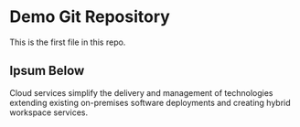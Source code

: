 # Demo Git Repository

This is the first file in this repo.

## Ipsum Below

Cloud services simplify the delivery and management of technologies extending existing on-premises software deployments and creating hybrid workspace services. 